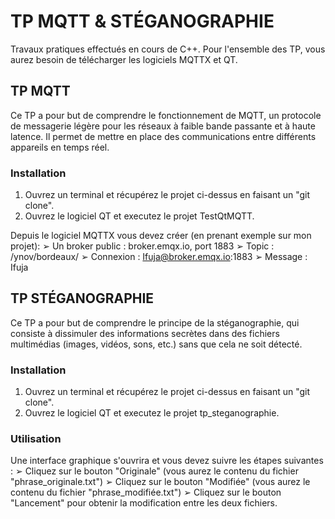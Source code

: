 # TP MQTT & STÉGANOGRAPHIE
Travaux pratiques effectués en cours de C++. Pour l'ensemble des TP, vous aurez besoin de télécharger les logiciels MQTTX et QT.

## TP MQTT
Ce TP a pour but de comprendre le fonctionnement de MQTT, un protocole de messagerie légère pour les réseaux à faible bande passante et à haute latence. Il permet de mettre en place des communications entre différents appareils en temps réel.

### Installation
1. Ouvrez un terminal et récupérez le projet ci-dessus en faisant un "git clone".
2. Ouvrez le logiciel QT et executez le projet TestQtMQTT.

Depuis le logiciel MQTTX vous devez créer (en prenant exemple sur mon projet):
➢ Un broker public : broker.emqx.io, port 1883
➢ Topic : /ynov/bordeaux/
➢ Connexion : Ifuja@broker.emqx.io:1883
➢ Message : Ifuja

## TP STÉGANOGRAPHIE
Ce TP a pour but de comprendre le principe de la stéganographie, qui consiste à dissimuler des informations secrètes dans des fichiers multimédias (images, vidéos, sons, etc.) sans que cela ne soit détecté.

### Installation
1. Ouvrez un terminal et récupérez le projet ci-dessus en faisant un "git clone".
2. Ouvrez le logiciel QT et executez le projet tp_steganographie.

### Utilisation
Une interface graphique s'ouvrira et vous devez suivre les étapes suivantes :
➢ Cliquez sur le bouton "Originale" (vous aurez le contenu du fichier "phrase_originale.txt")
➢ Cliquez sur le bouton "Modifiée" (vous aurez le contenu du fichier "phrase_modifiée.txt")
➢ Cliquez sur le bouton "Lancement" pour obtenir la modification entre les deux fichiers.

